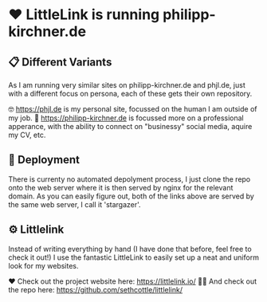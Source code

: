 # ❤️ LittleLink is running philipp-kirchner.de

## 📋 Different Variants

As I am running very similar sites on philipp-kirchner.de and phjl.de, just with a different focus on persona, each of these gets their own repository.

🤓 https://phjl.de is my personal site, focussed on the human I am outside of my job. 
👔 https://philipp-kirchner.de is focussed more on a professional apperance, with the ability to connect on "businessy" social media, aquire my CV, etc.


## 🧰 Deployment

There is currenty no automated depolyment process, I just clone the repo onto the web server where it is then served by nginx for the relevant domain. As you can easily figure out, both of the links above are served by the same web server, I call it 'stargazer'.


## ⚙️ Littlelink

Instead of writing everything by hand (I have done that before, feel free to check it out!) I use the fantastic LittleLink to easily set up a neat and uniform look for my websites.

❤️ Check out the project website here: https://littlelink.io/
👩‍💻 And check out the repo here: https://github.com/sethcottle/littlelink/
